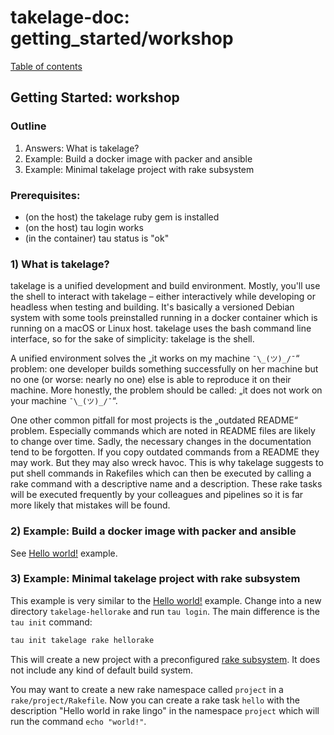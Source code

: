 # takelage-doc: getting_started/workshop

[Table of contents](../../README.md)

## Getting Started: workshop

### Outline
1) Answers: What is takelage?
2) Example: Build a docker image with packer and ansible
3) Example: Minimal takelage project with rake subsystem

### Prerequisites:
- (on the host) the takelage ruby gem is installed
- (on the host) tau login works
- (in the container) tau status is "ok"

### 1) What is takelage?

takelage is a unified development and build environment. Mostly, you'll use the shell to interact with takelage – either interactively while developing or headless when testing and building. It's basically a versioned Debian system with some tools preinstalled running in a docker container which is running on a macOS or Linux host. takelage uses the bash command line interface, so for the sake of simplicity: takelage is the shell.

A unified environment solves the „it works on my machine `¯\_(ツ)_/¯`“ problem: one developer builds something successfully on her machine but no one (or worse: nearly no one) else is able to reproduce it on their machine. More honestly, the problem should be called: „it does not work on your machine `¯\_(ツ)_/¯`“.

One other common pitfall for most projects is the „outdated README“ problem. Especially commands which are noted in README files are likely to change over time. Sadly, the necessary changes in the documentation tend to be forgotten. If you copy outdated commands from a README they may work. But they may also wreck havoc. This is why takelage suggests to put shell commands in Rakefiles which can then be executed by calling a rake command with a descriptive name and a description. These rake tasks will be executed frequently by your colleagues and pipelines so it is far more likely that mistakes will be found.

### 2) Example: Build a docker image with packer and ansible

See [Hello world!](helloworld.md) example.

### 3) Example: Minimal takelage project with rake subsystem

This example is very similar to the [Hello world!](helloworld.md) example. Change into a new directory `takelage-hellorake` and run `tau login`. The main difference is the `tau init` command: 

```bash
tau init takelage rake hellorake
```

This will create a new project with a preconfigured [rake subsystem](../tools/rake.md).
It does not include any kind of default build system.

You may want to create a new rake namespace called `project` in a `rake/project/Rakefile`.
Now you can create a rake task `hello` with the description "Hello world in rake lingo" in the namespace `project` which will run the command `echo "world!"`.




